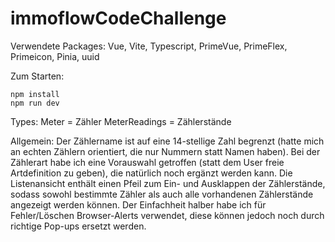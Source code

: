 # immoflowCodeChallenge

Verwendete Packages:
Vue, Vite, Typescript, PrimeVue, PrimeFlex, Primeicon, Pinia, uuid

Zum Starten:

    npm install
    npm run dev

Types:
Meter = Zähler
MeterReadings = Zählerstände

Allgemein:
Der Zählername ist auf eine 14-stellige Zahl begrenzt (hatte mich an echten Zählern orientiert, die nur Nummern statt Namen haben).
Bei der Zählerart habe ich eine Vorauswahl getroffen (statt dem User freie Artdefinition zu geben), die natürlich noch ergänzt werden kann.
Die Listenansicht enthält einen Pfeil zum Ein- und Ausklappen der Zählerstände, sodass sowohl bestimmte Zähler als auch alle vorhandenen Zählerstände angezeigt werden können.
Der Einfachheit halber habe ich für Fehler/Löschen Browser-Alerts verwendet, diese können jedoch noch durch richtige Pop-ups ersetzt werden.
